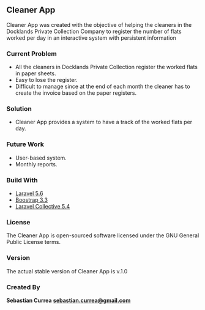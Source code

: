 
## Cleaner App

Cleaner App was created with the objective of helping the cleaners in the Docklands Private Collection Company to register the number of flats worked per day in an interactive system with persistent information

### Current Problem

* All the cleaners in Docklands Private Collection register the worked flats in paper sheets.
* Easy to lose the register.
* Difficult to manage since at the end of each month the cleaner has to create the invoice based on the paper registers.

### Solution

* Cleaner App provides a system to have a track of the worked flats per day.

### Future Work

* User-based system.
* Monthly reports.

### Build With


* [Laravel 5.6](https://laravel.com/docs/5.6)
* [Boostrap 3.3](https://getbootstrap.com/docs/3.3/)	
* [Laravel Collective 5.4](https://laravelcollective.com/docs/5.0/html)

### License

The Cleaner App is open-sourced software licensed under the GNU General Public License terms.

### Version

The actual stable version of Cleaner App is v.1.0

### Created By

**Sebastian Currea**
**sebastian.currea@gmail.com**
